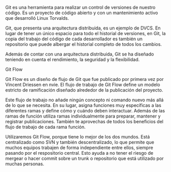 Git es una herramienta para realizar un control de versiones de nuestro código. Es un proyecto de código abierto y con un mantenimiento activo que desarrolló Linux Torvalds.

Git, que presenta una arquitectura distribuida, es un ejemplo de DVCS. En lugar de tener un único espacio para todo el historial de versiones, en Git, la copia del trabajo del código de cada desarrollador es también un repositorio que puede albergar el historial completo de todos los cambios. 

Además de contar con una arquitectura distribuida, Git se ha diseñado teniendo en cuenta el rendimiento, la seguridad y la flexibilidad.

Git Flow

Git Flow es un diseño de flujo de Git que fue publicado por primera vez por Vincent Driessen en nvie. El flujo de trabajo de Git Flow define un modelo estricto de ramificación diseñado alrededor de la publicación del proyecto. 

Este flujo de trabajo no añade ningún concepto ni comando nuevo más allá de lo que se necesita. En su lugar, asigna funciones muy específicas a las diferentes ramas y define cómo y cuándo deben interactuar. Además de las ramas de función utiliza ramas individualmente para preparar, mantener y registrar publicaciones. También te aprovechas de todos los beneficios del flujo de trabajo de cada rama función.

Utilizaremos Git Flow, porque tiene lo mejor de los dos mundos. Está centralizado como SVN y también descentralizado, lo que permite que muchos equipos trabajen de forma independiente entre ellos, siempre pasando por el respositorio central. Esto ayuda a no tener el riesgo de mergear o hacer commit sobre un trunk o repositorio que está utilizado por muchas personas.